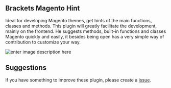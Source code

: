 **Brackets Magento Hint**
---------------------------------------
Ideal for developing Magento themes, get hints of the main functions, classes and methods. This plugin will greatly facilitate the development, mainly on the frontend. He suggests methods, built-in functions and classes Magento quickly and easily, it besides being open has a very simple way of contribution to customize your way.

![enter image description here](https://lh3.googleusercontent.com/D36EPbrHlCqCsKGjptVwH29UZ8SeH8BNJLlj8O3n9_Q=s0 "Brackets Magento Hint.gif")

**Suggestions**
----------
If you have something to improve these plugin, please create a [issue](https://github.com/rafaelstz/brackets-magento-hint/issues).
